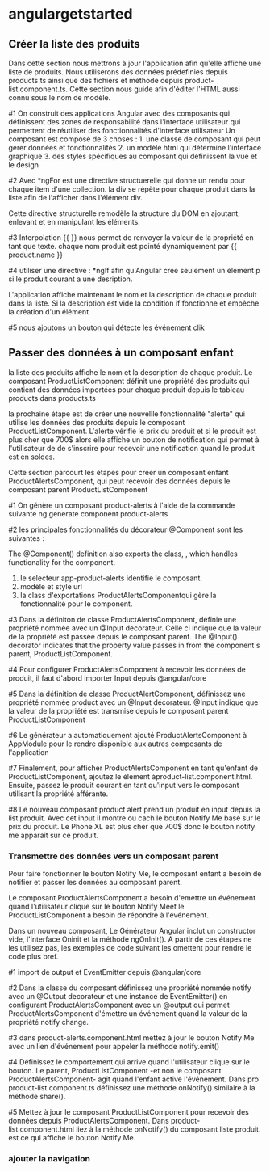 # angulargetstarted

## Créer la liste des produits
Dans cette section nous mettrons à jour l'application afin qu'elle affiche une liste de produits.
Nous utiliserons des données prédefinies  depuis products.ts
ainsi que des fichiers et méthode depuis product-list.component.ts.  Cette section nous guide afin d'éditer l'HTML aussi connu sous le nom de modèle.

#1
On construit des applications Angular avec des composants qui définissent des zones de responsabilité dans l'interface utilisateur qui permettent de réutiliser des fonctionnalités d'interface utilisateur
Un composant est composé de 3 choses :
    1. une classe de composant qui peut gérer données et        fonctionnalités
    2. un modèle html qui détermine l'interface graphique
    3. des styles spécifiques au composant qui définissent la   vue et le design

#2 Avec *ngFor est une directive structuerelle qui donne un rendu pour chaque item d'une collection.
la div se répète pour chaque produit dans la liste afin de l'afficher dans l'élément div.

Cette directive structurelle remodèle la structure du  DOM  en ajoutant, enlevant et en manipulant les éléments.

#3
Interpolation {{ }} nous permet de renvoyer la valeur de la propriété en tant que texte. chaque nom produit est pointé dynamiquement par {{ product.name }}

#4
utiliser une directive : *ngIf afin qu'Angular crée seulement un élément p si le produit courant a une desription.

L'application affiche maintenant le nom et la description de chaque produit dans la liste. Si la description est vide la condition if fonctionne et empêche la création d'un élément <p>

#5 nous ajoutons un bouton qui détecte les événement clik



## Passer des données à un composant enfant
la liste des produits affiche le nom et la description de chaque produit.
Le composant ProductListComponent définit une propriété des produits qui contient des données importées pour chaque produit depuis le tableau products dans products.ts
 
la prochaine étape est de créer une nouvellle fonctionnalité "alerte" qui utilise les données des produits depuis le composant ProductListComponent. L'alerte vérifie le prix du produit et si le produit est plus cher que 700$ alors elle affiche un bouton de notification qui permet à l'utilisateur de de s'inscrire pour recevoir une notification quand le produit est en soldes.

Cette section parcourt les étapes pour créer un composant enfant ProductAlertsComponent, qui peut recevoir des données depuis le composant parent ProductListComponent

#1 On génère un composant product-alerts à l'aide de la commande suivante
ng generate component product-alerts

#2 les principales fonctionnalités du décorateur @Component
sont les suivantes :


The @Component() definition also exports the class, , which handles functionality for the component.
1. le selecteur app-product-alerts identifie le composant. 
2. modèle et style url
3. la class d'exportations ProductAlertsComponentqui gère la fonctionnalité pour le component.

#3  Dans la définiton de classe ProductAlertsComponent, définie une propriété nommée avec un @Input decorateur. Celle ci indique que la valeur de la propriété est passée depuis le composant parent.
The @Input() decorator indicates that the property value passes in from the component's parent, ProductListComponent.

#4 Pour configurer ProductAlertsComponent à recevoir les données de produit, il faut d'abord importer Input depuis @angular/core

#5 Dans la définition de classe ProductAlertComponent, définissez une propriété nommée product avec un @Input décorateur. @Input indique que la valeur de la propriété est transmise depuis le composant parent ProductListComponent

#6 Le générateur a automatiquement ajouté ProductAlertsComponent à AppModule pour le rendre disponible aux autres composants de l'application

#7 Finalement, pour afficher ProductAlertsComponent en tant qu'enfant de ProductListComponent, ajoutez le <app-product-alerts> élement àproduct-list.component.html. Ensuite, passez le produit courant en tant qu'input vers le composant utilisant la propriété afférante.

#8 Le nouveau composant product alert prend un produit en input depuis la list produit. Avec cet input il montre ou cach le bouton Notify Me basé sur le prix du produit. Le Phone XL est plus cher que 700$ donc le bouton notify me apparait sur ce produit.

### Transmettre des données vers un composant parent

Pour faire fonctionner le bouton Notify Me, le composant enfant a besoin de notifier et passer les données au composant parent.

Le composant ProductAlertsComponent a besoin d'emettre un événement quand l'utilisateur clique sur le bouton Notify Meet le ProductListComponent a besoin de répondre à l'événement.

Dans un nouveau composant, Le Générateur Angular inclut un constructor vide, l'interface Oninit et la méthode ngOnInit().
A partir de ces étapes ne les utilisez pas, les exemples de code suivant les omettent pour rendre le code plus bref.

#1 import de output et EventEmitter depuis @angular/core

#2 Dans la classe du composant définissez une propriété nommée notify avec un @Output decorateur et une instance de EventEmitter() en configurant ProductAlertsComponent avec un @output qui permet ProductAlertsComponent d'émettre un événement quand la valeur de la propriété notify change.

#3 dans product-alerts.component.html mettez à jour le bouton Notify Me avec un lien d'événement pour appeler la méthode notify.emit()

#4 Définissez le comportement qui arrive quand l'utilisateur clique sur le bouton. Le parent, ProductListComponent -et non le composant ProductAlertsComponent- agit quand l'enfant active l'événement. Dans pro product-list.component.ts définissez une méthode onNotify() similaire à la méthode share().

#5 Mettez à jour le composant ProductListComponent pour recevoir des données depuis ProductAlertsComponent.
Dans product-list.component.html liez <app-product-alerts> à la méthode onNotify() du composant liste produit. <app-product-alerts> est ce qui affiche le bouton Notify Me.

### ajouter la navigation

